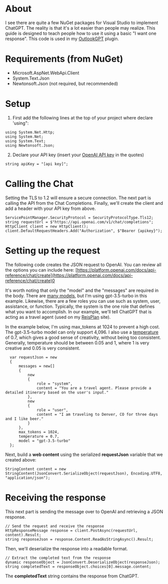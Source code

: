 # About
I see there are quite a few NuGet packages for Visual Studio to implement ChatGPT. The reality is that it's a lot easier than people may realize. This guide is designed to teach people how to use it using a basic "I want one response". This code is used in my [OutlookGPT](https://github.com/rkrehn/OutlookGPT) plugin.

# Requirements (from NuGet)

* Microsoft.AspNet.WebApi.Client
* System.Text.Json
* Newtonsoft.Json (not required, but recommended)

# Setup

1. First add the following lines at the top of your project where declare 'using":

```
using System.Net.Http;
using System.Net;
using System.Text;
using Newtonsoft.Json;
```

2. Declare your API key (insert your [OpenAI API key](https://platform.openai.com/account/api-keys) in the quotes)

```
string apiKey = "[api key]";
```

# Calling the Chat

Setting the TLS to 1.2 will ensure a secure connection. The next part is calling the API from the Chat Completions. Finally, we'll create the client and add a header with your API key from above.

```
ServicePointManager.SecurityProtocol = SecurityProtocolType.Tls12;
string requestUrl = $"https://api.openai.com/v1/chat/completions";
HttpClient client = new HttpClient();
client.DefaultRequestHeaders.Add("Authorization", $"Bearer {apikey}");
```

# Setting up the request

The following code creates the JSON request to OpenAI. You can review all the options you can include here: [https://platform.openai.com/docs/api-reference/chat/create](https://platform.openai.com/docs/api-reference/chat/create)0

It's worth noting that only the "model" and the "messages" are required in the body. There are [many models](https://platform.openai.com/docs/models), but I'm using gpt-3.5-turbo in this example. Likewise, there are a few roles you can use such as system, user, assistance, or function. Typically, the system is the one role that defines what you want to accomplish. In our example, we'll tell ChatGPT that is acting as a travel agent (used on my [ReisPlan](https://www.reisplan.net) site).

In the example below, I'm using max_tokens at 1024 to prevent a high cost. The gpt-3.5-turbo model can only support 4,096. I also use a [temperature](https://platform.openai.com/docs/guides/gpt/how-should-i-set-the-temperature-parameter) of 0.7, which gives a good sense of creativity, without being too consistent. Generally, temperature should be between 0.05 and 1, where 1 is very creative and 0.05 is very consistent.

```
  var requestJson = new
  {
      messages = new[]
      {
          new
          {
              role = "system",
              content = "You are a travel agent. Please provide a detailed itinerary based on the user's input."
          },
          new
          {
              role = "user",
              content = "I am traveling to Denver, CO for three days and I like beer."
          }
      },
      max_tokens = 1024,
      temperature = 0.7,
      model = "gpt-3.5-turbo"
  };
```

Next, build a **web content** using the serialized **requestJson** variable that we created above:

```
StringContent content = new StringContent(JsonConvert.SerializeObject(requestJson), Encoding.UTF8, "application/json");
```

# Receiving the response

This next part is sending the message over to OpenAI and retrieving a JSON response.

```
// Send the request and receive the response
HttpResponseMessage response = client.PostAsync(requestUrl, content).Result;
string responseJson = response.Content.ReadAsStringAsync().Result;
```

Then, we'll deserialize the response into a readable format.

```
// Extract the completed text from the response
dynamic responseObject = JsonConvert.DeserializeObject(responseJson);
string completedText = responseObject.choices[0].message.content;
```

The **completedText** string contains the response from ChatGPT.

